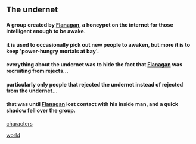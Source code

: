

## The undernet

#### A group created by [Flanagan](professor-flanagan.md), a honeypot on the internet for those intelligent enough to be awake.
#### it is used to occasionally pick out new people to awaken, but more it is to keep 'power-hungry mortals at bay'.
#### everything about the undernet was to hide the fact that [Flanagan](professor-flanagan.md) was recruiting from rejects... 
#### particularly only people that rejected the undernet instead of rejected from the undernet...
#### that was until [Flanagan](professor-flanagan.md) lost contact with his inside man, and a quick shadow fell over the group.
 
[characters](characters.md)

[world](world.md)